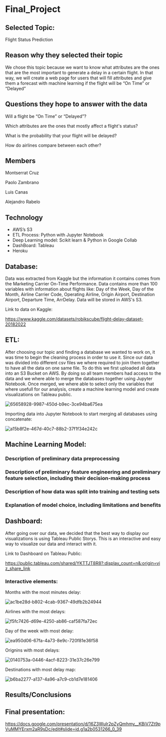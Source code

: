 # Final_Project

## Selected Topic:
	
Flight Status Prediction

## Reason why they selected their topic
	
 We chose this topic because we want to know what attributes are the ones that are the most important to generate a delay in a certain flight. In that way, we will create a web page for users that will fill attributes and give them a forecast with machine learning if the flight will be “On Time” or “Delayed”


## Questions they hope to answer with the data
	
  Will a flight be “On Time” or “Delayed”?
  
  Which attributes are the ones that mostly affect a flight's status?
  
  What is the probability that your flight will be delayed? 
  
  How do airlines compare between each other? 


## Members

Montserrat Cruz

Paolo Zambrano

Luis Canas

Alejandro Rabelo

## Technology

- AWS’s S3
- ETL Process: Python with Jupyter Notebook
- Deep Learning model: Scikit learn & Python in Google Collab
- DashBoard: Tableau
- Heroku 


## Database:

Data was extracted from Kaggle but the information it contains comes from the Marketing Carrier On-Time Performance. Data contains more than 100 variables with information about flights like: Day of the Week, Day of the Month, Airline Carrier Code, Operating Airline, Origin Airport, Destination Airport, Departure Time, ArrDelay. Data will be stored in AWS's S3. 

Link to data on Kaggle:

https://www.kaggle.com/datasets/robikscube/flight-delay-dataset-20182022

## ETL:

After choosing our topic and finding a database we wanted to work on, it was time to begin the cleaning process in order to use it. Since our data was divided into different csv files we where required to join them together to have all the data on one same file. To do this we first uploaded all data into an S3 Bucket on AWS. By doing so all team members had access to the data and we where able to merge the databases together using Jupyter Notebook. Once merged, we where able to select only the variables that where usefull for our analysis, create a machine learning model and create visualizations on Tableau public.

![65658928-9987-450d-b9ec-3ce94ba675ea](https://user-images.githubusercontent.com/108498940/203883553-f1b7ff22-5d54-4aa3-ba7f-8e771a50e90c.jpg)

Importing data into Jupyter Notebook to start merging all databases using concatenate:

![a15b8f2e-467d-40c7-88b2-37f1f34e242c](https://user-images.githubusercontent.com/108498940/203888358-4f0d954f-5134-4fb6-b134-e7d4bfc2ed58.jpg)


## Machine Learning Model:

### Description of preliminary data preprocessing

### Description of preliminary feature engineering and preliminary feature selection, including their decision-making process 

### Description of how data was split into training and testing sets 

### Explanation of model choice, including limitations and benefits


## Dashboard:

After going over our data, we decided that the best way to display our visualizations is using Tableau Public Storys. This is an interactive and easy way to visualize our data and interact with it. 

Link to Dashboard on Tableau Public:

https://public.tableau.com/shared/YKTTJT8R8?:display_count=n&:origin=viz_share_link


### Interactive elements:

Months with the most minutes delay:

![ac1be28d-b802-4cab-9367-49dfb2b24944](https://user-images.githubusercontent.com/108498940/206078738-3b2bbc8e-f6bd-4332-a7ab-70d2c8f64722.jpg)

Airlines with the most delays:

![f5fc7426-d69e-4250-ab86-caf587fa72ec](https://user-images.githubusercontent.com/108498940/206078789-7a685622-f82d-4f2e-b734-86c8d22bc2ec.jpg)

Day of the week with most delay:

![ea950d06-67fa-4a73-8e9c-720f81e36f58](https://user-images.githubusercontent.com/108498940/206078878-879f2335-73e7-4e57-9a11-00595eb70b56.jpg)

Orignins with most delays:

![0140753a-0446-4acf-8223-31e37c26e799](https://user-images.githubusercontent.com/108498940/206078974-583b4fdc-e4d3-4be9-8c8b-0b2374f9a06b.jpg)

Destinations with most delay map:

![b6ba2277-a137-4a96-a7c9-cb1d7e181406](https://user-images.githubusercontent.com/108498940/206079135-c46ca67a-c42a-4d74-ab85-741011b4c5e6.jpg)


## Results/Conclusions


## Final presentation:

https://docs.google.com/presentation/d/16Z3Wulr2pZyQmhmy__KBiV7Zt9pVuMMYErxm2aR9sDc/edit#slide=id.g1a2b0531266_0_39

